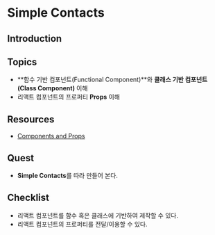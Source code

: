 # Simple Contacts

## Introduction


## Topics

- **함수 기반 컴포넌트(Functional Component)**와 **클래스 기반 컴포넌트(Class Component)** 이해
- 리액트 컴포넌트의 프로퍼티 **Props** 이해


## Resources

- [Components and Props](https://facebook.github.io/react/docs/components-and-props.html)


## Quest

- **Simple Contacts**를 따라 만들어 본다.


## Checklist

- 리액트 컴포넌트를 함수 혹은 클래스에 기반하여 제작할 수 있다.
- 리액트 컴포넌트의 프로퍼티를 전달/이용할 수 있다.